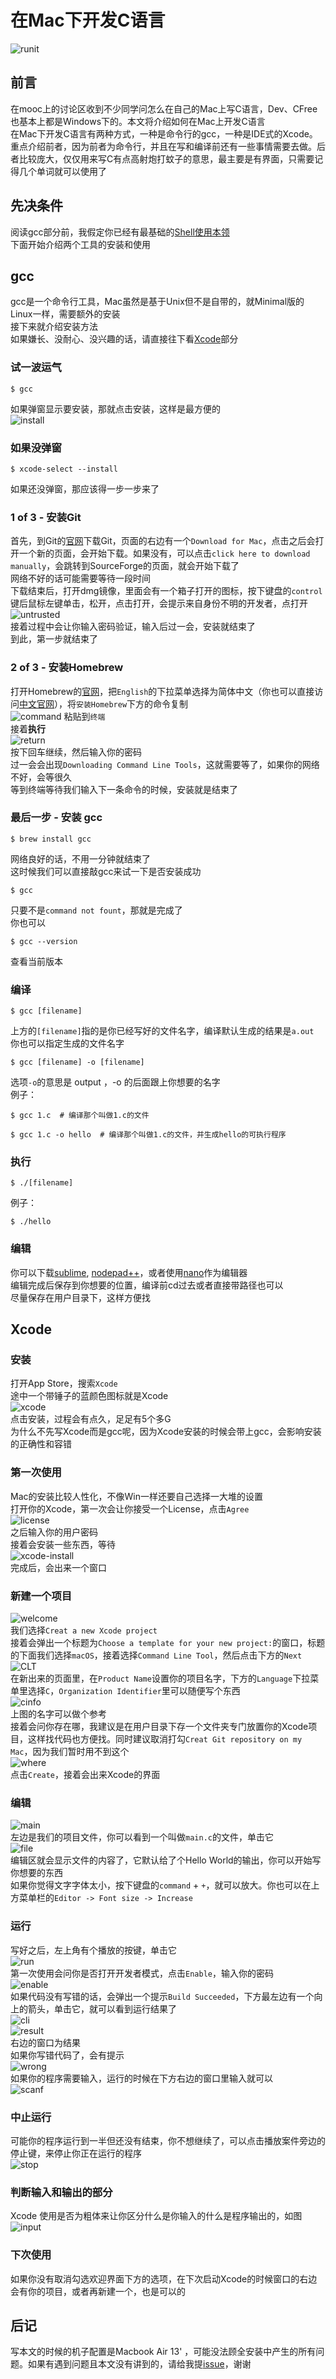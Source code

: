 # 在Mac下开发C语言

![runit](runit.png)

## 前言

在mooc上的讨论区收到不少同学问怎么在自己的Mac上写C语言，Dev、CFree也基本上都是Windows下的。本文将介绍如何在Mac上开发C语言<br>
在Mac下开发C语言有两种方式，一种是命令行的gcc，一种是IDE式的Xcode。重点介绍前者，因为前者为命令行，并且在写和编译前还有一些事情需要去做。后者比较庞大，仅仅用来写C有点高射炮打蚊子的意思，最主要是有界面，只需要记得几个单词就可以使用了

## 先决条件
阅读gcc部分前，我假定你已经有最基础的[Shell使用本领](https://github.com/m4XEp1/Epis-Knowledge-Repo/blob/master/Terminal%20Tutorial/README.md)<br>
下面开始介绍两个工具的安装和使用

## gcc

gcc是一个命令行工具，Mac虽然是基于Unix但不是自带的，就Minimal版的Linux一样，需要额外的安装<br>
接下来就介绍安装方法<br>
如果嫌长、没耐心、没兴趣的话，请直接往下看[Xcode](https://github.com/m4XEp1/Epis-Knowledge-Repo/blob/master/Install%20gcc%20on%20Mac/README.md#xcode)部分

### 试一波运气
```shell
$ gcc
```
如果弹窗显示要安装，那就点击安装，这样是最方便的<br>
![install](install.png)<br>

### 如果没弹窗
```shell
$ xcode-select --install
```
如果还没弹窗，那应该得一步一步来了

### 1 of 3 - 安装Git
首先，到Git的[官网](https://git-scm.com)下载Git，页面的右边有一个`Download for Mac`，点击之后会打开一个新的页面，会开始下载。如果没有，可以点击`click here to download manually`，会跳转到SourceForge的页面，就会开始下载了<br>
网络不好的话可能需要等待一段时间<br>
下载结束后，打开dmg镜像，里面会有一个箱子打开的图标，按下键盘的`control`键后鼠标左键单击，松开，点击打开，会提示来自身份不明的开发者，点打开<br>
![untrusted](untrusted.png)<br>
接着过程中会让你输入密码验证，输入后过一会，安装就结束了<br>
到此，第一步就结束了

### 2 of 3 - 安装Homebrew
打开Homebrew的[官网](https://brew.sh/)，把`English`的下拉菜单选择为简体中文（你也可以直接访问[中文官网](https://brew.sh/index_zh-cn.html)），将`安装Homebrew`下方的命令复制<br>
![command](command.png)
粘贴到`终端`<br>
接着**执行**<br>
![return](return.png)<br>
按下回车继续，然后输入你的密码<br>
过一会会出现`Downloading Command Line Tools`，这就需要等了，如果你的网络不好，会等很久<br>
等到终端等待我们输入下一条命令的时候，安装就是结束了

### 最后一步 - 安装 gcc
```shell
$ brew install gcc
```
网络良好的话，不用一分钟就结束了<br>
这时候我们可以直接敲gcc来试一下是否安装成功
```shell
$ gcc
```
只要不是`command not fount`，那就是完成了<br>
你也可以
```shell
$ gcc --version
```
查看当前版本

### 编译
```shell
$ gcc [filename]
```
上方的`[filename]`指的是你已经写好的文件名字，编译默认生成的结果是`a.out`<br>
你也可以指定生成的文件名字
```shell
$ gcc [filename] -o [filename]
```
选项`-o`的意思是 output ，-o 的后面跟上你想要的名字<br>
例子：
```shell
$ gcc 1.c  # 编译那个叫做1.c的文件
```
```shell
$ gcc 1.c -o hello 	# 编译那个叫做1.c的文件，并生成hello的可执行程序
```

### 执行
```shell
$ ./[filename]
```
例子：
```shell
$ ./hello
```

### 编辑
你可以下载[sublime](https://www.sublimetext.com/), [nodepad++](https://notepad-plus-plus.org/)，或者使用[nano](https://github.com/m4XEp1/Epis-Knowledge-Repo/blob/master/Terminal%20Tutorial/README.md#nano---%E5%91%BD%E4%BB%A4%E8%A1%8C%E4%B8%8B%E7%9A%84%E5%8F%AF%E8%A7%86%E5%8C%96%E7%BC%96%E8%BE%91%E5%99%A8)作为编辑器<br>
编辑完成后保存到你想要的位置，编译前cd过去或者直接带路径也可以<br>
尽量保存在用户目录下，这样方便找

## Xcode

### 安装

打开App Store，搜索`Xcode`<br>
途中一个带锤子的蓝颜色图标就是Xcode<br>
![xcode](xcode.png)<br>
点击安装，过程会有点久，足足有5个多G<br>
为什么不先写Xcode而是gcc呢，因为Xcode安装的时候会带上gcc，会影响安装的正确性和容错

### 第一次使用
Mac的安装比较人性化，不像Win一样还要自己选择一大堆的设置<br>
打开你的Xcode，第一次会让你接受一个License，点击`Agree`<br>
![license](license.png)<br>
之后输入你的用户密码<br>
接着会安装一些东西，等待<br>
![xcode-install](xcode-install.png)<br>
完成后，会出来一个窗口

### 新建一个项目
![welcome](welcome.png)<br>
我们选择`Creat a new Xcode project`<br>
接着会弹出一个标题为`Choose a template for your new project:`的窗口，标题的下面我们选择`macOS`，接着选择`Command Line Tool`，然后点击下方的`Next`<br>
![CLT](CLT.png)<br>
在新出来的页面里，在`Product Name`设置你的项目名字，下方的`Language`下拉菜单里选择`C`，`Organization Identifier`里可以随便写个东西<br>
![cinfo](cinfo.png)<br>
上图的名字可以做个参考<br>
接着会问你存在哪，我建议是在用户目录下存一个文件夹专门放置你的Xcode项目，这样找代码也方便找。同时建议取消打勾`Creat Git repository on my Mac`，因为我们暂时用不到这个<br>
![where](where.png)<br>
点击`Create`，接着会出来Xcode的界面

### 编辑
![main](main.png)<br>
左边是我们的项目文件，你可以看到一个叫做`main.c`的文件，单击它<br>
![file](file.png)<br>
编辑区就会显示文件的内容了，它默认给了个Hello World的输出，你可以开始写你想要的东西<br>
如果你觉得文字字体太小，按下键盘的`command` + `+`，就可以放大。你也可以在上方菜单栏的`Editor -> Font size -> Increase`

### 运行
写好之后，左上角有个播放的按键，单击它<br>
![run](run.png)<br>
第一次使用会问你是否打开开发者模式，点击`Enable`，输入你的密码<br>
![enable](enable.png)<br>
如果代码没有写错的话，会弹出一个提示`Build Succeeded`，下方最左边有一个向上的箭头，单击它，就可以看到运行结果了<br>
![cli](cli.png)<br>
![result](result.png)<br>
右边的窗口为结果<br>
如果你写错代码了，会有提示<br>
![wrong](wrong.png)<br>
如果你的程序需要输入，运行的时候在下方右边的窗口里输入就可以<br>
![scanf](scanf.png)

### 中止运行
可能你的程序运行到一半但还没有结束，你不想继续了，可以点击播放案件旁边的停止键，来停止你正在运行的程序<br>
![stop](stop.png)

### 判断输入和输出的部分
Xcode 使用是否为粗体来让你区分什么是你输入的什么是程序输出的，如图<br>
![input](input.png)


### 下次使用
如果你没有取消勾选欢迎界面下方的选项，在下次启动Xcode的时候窗口的右边会有你的项目，或者再新建一个，也是可以的

## 后记
写本文的时候的机子配置是Macbook Air 13' ，可能没法顾全安装中产生的所有问题。如果有遇到问题且本文没有讲到的，请给我提[issue](https://github.com/m4XEp1/Epis-Knowledge-Repo/issues/new)，谢谢